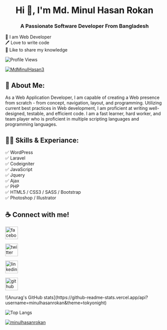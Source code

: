 <h1 align="center">Hi 👋, I'm Md. Minul Hasan Rokan</h1>
<h3 align="center">A Passionate Software Developer From Bangladesh</h3>

👑 I am Web Developer <br>
🖊️ Love to write code <br>
🎤 Like to share my knowledge <br>

<p align="left"> <img src="https://komarev.com/ghpvc/?username=minulhasanrokan&label=Profile%20views&color=0e75b6&style=flat" alt="Profile Views" /> </p>

<p align="left"> <a href="https://twitter.com/MdMinulHasan3" target="blank"><img src="https://img.shields.io/twitter/follow/MdMinulHasan3?logo=twitter&style=for-the-badge" alt="MdMinulHasan3" /></a> </p>
<h2 align="left">🚀 About Me:</h2>

As a Web Application Developer, I am capable of creating a Web presence from scratch - from concept, navigation, layout, and programming. Utilizing current best practices in Web development, I am proficient at writing well-designed, testable, and efficient code. I am a fast learner, hard worker, and team player who is proficient in multiple scripting languages and programming languages.

<h2 align="left">👨‍💻 Skills & Experiance:</h2>
✅ WordPress <br>
✅ Laravel <br>
✅ Codeigniter <br>
✅ JavaScript <br>
✅ Jquery <br>
✅ Ajax <br>
✅ PHP <br>
✅ HTML5 / CSS3 / SASS / Bootstrap <br>
✅ Photoshop / Illustrator <br>

<h2>☕ Connect with me!</h2>
<a href="https://fb.com/minulhasanrokan.cse" target="blank"><img src="https://camo.githubusercontent.com/2d1ffa69dd491ebeca01b2098cf8233dd09950ff5895abccd5b455ca442abc59/68747470733a2f2f696d672e736869656c64732e696f2f62616467652f46616365626f6f6b2d3138373746323f7374796c653d666f722d7468652d6261646765266c6f676f3d66616365626f6f6b266c6f676f436f6c6f723d7768697465" alt="facebook" height="40" style="max-width: 100%;"></a>

<p align="left">
<a href="https://twitter.com/MdMinulHasan3" target="blank"><img src="https://camo.githubusercontent.com/5d03c86f6a75f7cbe80d135d9162fbf6dc46a31253cf30a8e9bb8279b4d574d3/68747470733a2f2f696d672e736869656c64732e696f2f62616467652f547769747465722d3144413146323f7374796c653d666f722d7468652d6261646765266c6f676f3d74776974746572266c6f676f436f6c6f723d7768697465" alt="twitter" height="40" style="max-width: 100%;"></a>

<a href="https://www.linkedin.com/in/mhrokan" target="blank"><img src="https://camo.githubusercontent.com/a80d00f23720d0bc9f55481cfcd77ab79e141606829cf16ec43f8cacc7741e46/68747470733a2f2f696d672e736869656c64732e696f2f62616467652f4c696e6b6564496e2d3030373742353f7374796c653d666f722d7468652d6261646765266c6f676f3d6c696e6b6564696e266c6f676f436f6c6f723d7768697465" alt="linkedin" height="40" style="max-width: 100%;"></a>

<a href="https://github.com/minulhasanrokan" target="blank"><img src="https://camo.githubusercontent.com/bd2bd127c104ba5c98bb12c70801b075aee1f040009089510f69554300e7ff41/68747470733a2f2f696d672e736869656c64732e696f2f62616467652f4769742d4630353033323f7374796c653d666f722d7468652d6261646765266c6f676f3d676974266c6f676f436f6c6f723d7768697465" alt="github" height="40" style="max-width: 100%;"></a>

</p>
![Anurag's GitHub stats](https://github-readme-stats.vercel.app/api?username=minulhasanrokan&theme=tokyonight)

![Top Langs](https://github-readme-stats.vercel.app/api/top-langs/?username=minulhasanrokan&theme=tokyonight)


<p align="left"> <a href="https://github.com/ryo-ma/github-profile-trophy"><img src="https://github-profile-trophy.vercel.app/?username=minulhasanrokan" alt="minulhasanrokan" /></a> </p>
